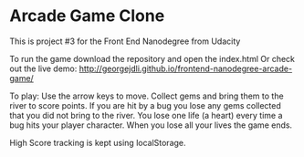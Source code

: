 Arcade Game Clone
===============================
This is project #3 for the Front End Nanodegree from Udacity

To run the game download the repository and open the index.html
Or check out the live demo:
http://georgejdli.github.io/frontend-nanodegree-arcade-game/

To play:
Use the arrow keys to move.
Collect gems and bring them to the river to score points.
If you are hit by a bug you lose any gems collected that you did not bring to the river.
You lose one life (a heart) every time a bug hits your player character.
When you lose all your lives the game ends.

High Score tracking is kept using localStorage.
